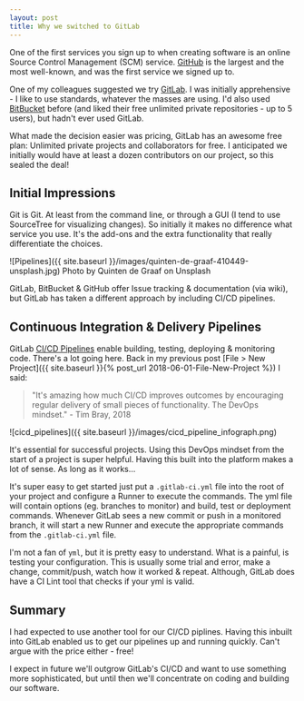 ```yaml
---
layout: post
title: Why we switched to GitLab
---
```


One of the first services you sign up to when creating software is an online Source Control Management (SCM) service. [GitHub](https://github.com) is the largest and the most well-known, and was the first service we signed up to. 

One of my colleagues suggested we try [GitLab](https://gitlab.com). I was initially apprehensive - I like to use standards, whatever the masses are using. I'd also used [BitBucket](https://bitbucket.org) before (and liked their free unlimited private repositories - up to 5 users), but hadn't ever used GitLab. 

What made the decision easier was pricing, GitLab has an awesome free plan: Unlimited private projects and collaborators for free. I anticipated we initially would have at least a dozen contributors on our project, so this sealed the deal!

## Initial Impressions

Git is Git. At least from the command line, or through a GUI (I tend to use SourceTree for visualizing changes). So initially it makes no difference what service you use. It's the add-ons and the extra functionality that really differentiate the choices.

![Pipelines]({{ site.baseurl }}/images/quinten-de-graaf-410449-unsplash.jpg)
Photo by Quinten de Graaf on Unsplash

GitLab, BitBucket & GitHub offer Issue tracking & documentation (via wiki), but GitLab has taken a different approach by including CI/CD pipelines.

## Continuous Integration & Delivery Pipelines

GitLab [CI/CD Pipelines](https://about.gitlab.com/product/continuous-integration/) enable building, testing, deploying & monitoring code. There's a lot going here. Back in my previous post [File > New Project]({{ site.baseurl }}{% post_url 2018-06-01-File-New-Project %}) I said: 

> "It's amazing how much CI/CD improves outcomes by encouraging regular delivery of small pieces of functionality. The DevOps mindset." - Tim Bray, 2018

![cicd_pipelines]({{ site.baseurl }}/images/cicd_pipeline_infograph.png)

It's essential for successful projects. Using this DevOps mindset from the start of a project is super helpful. Having this built into the platform makes a lot of sense. As long as it works...

It's super easy to get started just put a `.gitlab-ci.yml` file into the root of your project and configure a Runner to execute the commands. The yml file will contain options (eg. branches to monitor) and build, test or deployment commands. Whenever GitLab sees a new commit or push in a monitored branch, it will start a new Runner and execute the appropriate commands from the `.gitlab-ci.yml` file. 

I'm not a fan of `yml`, but it is pretty easy to understand. What is a painful, is testing your configuration. This is usually some trial and error, make a change, commit/push, watch how it worked & repeat. Although, GitLab does have a CI Lint tool that checks if your yml is valid.

## Summary

I had expected to use another tool for our CI/CD piplines. Having this inbuilt into GitLab enabled us to get our pipelines up and running quickly. Can't argue with the price either - free! 

I expect in future we'll outgrow GitLab's CI/CD and want to use something more sophisticated, but until then we'll concentrate on coding and building our software.


